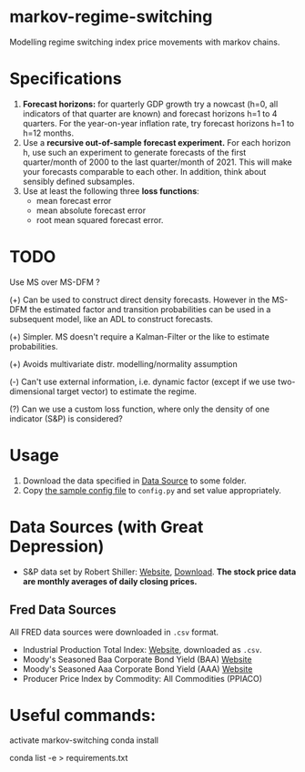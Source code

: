 # markov-regime-switching
Modelling regime switching index price movements with markov chains. 

# Specifications
1. **Forecast horizons:** for quarterly GDP growth try a nowcast (h=0, all indicators of that quarter are known) 
and forecast horizons h=1 to 4 quarters. For the year-on-year inflation rate, try forecast horizons h=1 to h=12 months. 
2. Use a **recursive out-of-sample forecast experiment.** 
For each horizon h, use such an experiment to generate forecasts of the first quarter/month of 2000 to the last 
quarter/month of 2021. This will make your forecasts comparable to each other. In addition, think about sensibly 
defined subsamples.
3. Use at least the following three **loss functions**: 
   - mean forecast error
   - mean absolute forecast error
   - root mean squared forecast error.

# TODO
Use MS over MS-DFM ?

(+) Can be used to construct direct density forecasts. However in the MS-DFM the estimated factor and transition 
probabilities can be used in a subsequent model, like an ADL to construct forecasts. 

(+) Simpler. MS doesn't require a Kalman-Filter or the like to estimate probabilities. 

(+) Avoids multivariate distr. modelling/normality assumption

(-) Can't use external information, i.e. dynamic factor (except if we use two-dimensional target vector)
to estimate the regime.

(?) Can we use a custom loss function, where only the density of one indicator (S&P) is considered?

# Usage
1. Download the data specified in [Data Source](#Data-Source) to some folder.
2. Copy [the sample config file](config-sample.py) to `config.py` and set value appropriately.


# Data Sources (with Great Depression)
- S&P data set by Robert Shiller: [Website](http://www.econ.yale.edu/~shiller/data.htm),
[Download](http://www.econ.yale.edu/~shiller/data/ie_data.xls). **The stock price data are monthly averages of daily closing prices.**
## Fred Data Sources
All FRED data sources were downloaded in `.csv` format.
- Industrial Production Total Index: [Website](https://fred.stlouisfed.org/series/INDPRO), downloaded as `.csv`.
- Moody's Seasoned Baa Corporate Bond Yield (BAA) [Website](https://fred.stlouisfed.org/series/BAA)
- Moody's Seasoned Aaa Corporate Bond Yield (AAA) [Website](https://fred.stlouisfed.org/series/AAA)
- Producer Price Index by Commodity: All Commodities (PPIACO)

# Useful commands:
activate markov-switching
conda install

conda list -e > requirements.txt
